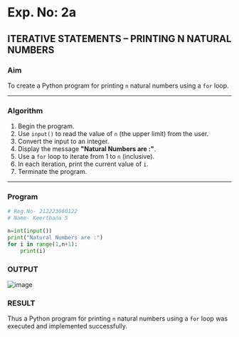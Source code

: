 # Exp. No: 2a  
## ITERATIVE STATEMENTS – PRINTING N NATURAL NUMBERS

###  Aim
To create a Python program for printing `n` natural numbers using a `for` loop.

---

###  Algorithm

1. Begin the program.
2. Use `input()` to read the value of `n` (the upper limit) from the user.
3. Convert the input to an integer.
4. Display the message **"Natural Numbers are :"**.
5. Use a `for` loop to iterate from 1 to `n` (inclusive).
6. In each iteration, print the current value of `i`.
7. Terminate the program.

---

### Program

```python
# Reg.No- 212223060122
# Name- Keerthana S

n=int(input())
print("Natural Numbers are :")
for i in range(1,n+1):   
    print(i)

```
### OUTPUT

![image](https://github.com/user-attachments/assets/4d86ebd2-824a-4dbf-8a10-e65c6bef9180)

### RESULT

Thus a Python program for printing `n` natural numbers using a `for` loop was executed and implemented successfully.
